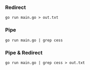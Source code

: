  ### Redirect 
 ```
 go run main.go > out.txt
 ```
 ### Pipe 
 ```
 go run main.go | grep cess
 ```
 ### Pipe & Redirect
 ```
 go run main.go | grep cess > out.txt
 ```